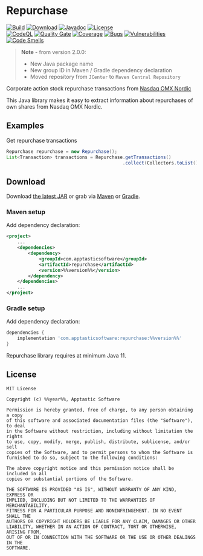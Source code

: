 Repurchase
==================

[![Build](https://github.com/w3stling/repurchase/actions/workflows/build.yml/badge.svg)](https://github.com/w3stling/repurchase/actions/workflows/build.yml)
[![Download](https://img.shields.io/badge/download-%%version%%-brightgreen.svg)](https://search.maven.org/artifact/com.apptasticsoftware/repurchase/%%version%%/jar)
[![Javadoc](https://img.shields.io/badge/javadoc-%%version%%-blue.svg)](https://w3stling.github.io/repurchase/javadoc/%%version%%)
[![License](http://img.shields.io/:license-MIT-blue.svg?style=flat-round)](http://apptastic-software.mit-license.org)   
[![CodeQL](https://github.com/w3stling/repurchase/actions/workflows/codeql-analysis.yml/badge.svg)](https://github.com/w3stling/repurchase/actions/workflows/codeql-analysis.yml)
[![Quality Gate](https://sonarcloud.io/api/project_badges/measure?project=w3stling_repurchase&metric=alert_status)](https://sonarcloud.io/summary/new_code?id=w3stling_repurchase)
[![Coverage](https://sonarcloud.io/api/project_badges/measure?project=w3stling_repurchase&metric=coverage)](https://sonarcloud.io/summary/new_code?id=w3stling_repurchase)
[![Bugs](https://sonarcloud.io/api/project_badges/measure?project=w3stling_repurchase&metric=bugs)](https://sonarcloud.io/summary/new_code?id=w3stling_repurchase)
[![Vulnerabilities](https://sonarcloud.io/api/project_badges/measure?project=w3stling_repurchase&metric=vulnerabilities)](https://sonarcloud.io/summary/new_code?id=w3stling_repurchase)
[![Code Smells](https://sonarcloud.io/api/project_badges/measure?project=w3stling_repurchase&metric=code_smells)](https://sonarcloud.io/summary/new_code?id=w3stling_repurchase)

> **Note** - from version 2.0.0:
> * New Java package name
> * New group ID in Maven / Gradle dependency declaration
> * Moved repository from `JCenter` to `Maven Central Repository`

Corporate action stock repurchase transactions from [Nasdaq OMX Nordic][1]

This Java library makes it easy to extract information about repurchases of own shares from Nasdaq OMX Nordic.

Examples
--------
Get repurchase transactions
```java
Repurchase repurchase = new Repurchase();
List<Transaction> transactions = Repurchase.getTransactions()
                                           .collect(Collectors.toList());
```


Download
--------

Download [the latest JAR][2] or grab via [Maven][3] or [Gradle][4].

### Maven setup
Add dependency declaration:
```xml
<project>
    ...
    <dependencies>
        <dependency>
            <groupId>com.apptasticsoftware</groupId>
            <artifactId>repurchase</artifactId>
            <version>%%version%%</version>
        </dependency>
    </dependencies>
    ...
</project>
```

### Gradle setup
Add dependency declaration:
```groovy
dependencies {
    implementation 'com.apptasticsoftware:repurchase:%%version%%'
}
```

Repurchase library requires at minimum Java 11.

License
-------

    MIT License
    
    Copyright (c) %%year%%, Apptastic Software
    
    Permission is hereby granted, free of charge, to any person obtaining a copy
    of this software and associated documentation files (the "Software"), to deal
    in the Software without restriction, including without limitation the rights
    to use, copy, modify, merge, publish, distribute, sublicense, and/or sell
    copies of the Software, and to permit persons to whom the Software is
    furnished to do so, subject to the following conditions:
    
    The above copyright notice and this permission notice shall be included in all
    copies or substantial portions of the Software.
    
    THE SOFTWARE IS PROVIDED "AS IS", WITHOUT WARRANTY OF ANY KIND, EXPRESS OR
    IMPLIED, INCLUDING BUT NOT LIMITED TO THE WARRANTIES OF MERCHANTABILITY,
    FITNESS FOR A PARTICULAR PURPOSE AND NONINFRINGEMENT. IN NO EVENT SHALL THE
    AUTHORS OR COPYRIGHT HOLDERS BE LIABLE FOR ANY CLAIM, DAMAGES OR OTHER
    LIABILITY, WHETHER IN AN ACTION OF CONTRACT, TORT OR OTHERWISE, ARISING FROM,
    OUT OF OR IN CONNECTION WITH THE SOFTWARE OR THE USE OR OTHER DEALINGS IN THE
    SOFTWARE.


[1]: http://www.nasdaqomx.com
[2]: https://search.maven.org/artifact/com.apptasticsoftware/repurchase/%%version%%/jar
[3]: https://maven.apache.org
[4]: https://gradle.org